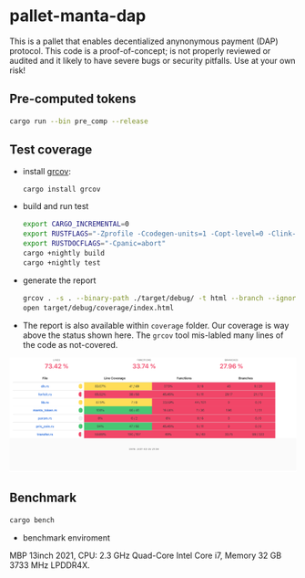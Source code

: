 # pallet-manta-dap

This is a pallet that enables decentialized anynonymous payment (DAP) protocol.
This code is a proof-of-concept; is not properly reviewed or audited and it likely to have 
severe bugs or security pitfalls.
Use at your own risk!

## Pre-computed tokens

``` sh
cargo run --bin pre_comp --release
```

## Test coverage
* install [grcov](https://github.com/mozilla/grcov):
  ```
  cargo install grcov
  ```
* build and run test
  ``` sh
  export CARGO_INCREMENTAL=0
  export RUSTFLAGS="-Zprofile -Ccodegen-units=1 -Copt-level=0 -Clink-dead-code -Coverflow-checks=off -Zpanic_abort_tests -Cpanic=abort"
  export RUSTDOCFLAGS="-Cpanic=abort"
  cargo +nightly build
  cargo +nightly test 
  ```
* generate the report 
  ``` sh
  grcov . -s . --binary-path ./target/debug/ -t html --branch --ignore-not-existing -o ./target/debug/coverage/
  open target/debug/coverage/index.html
  ```

* The report is also available within `coverage` folder. Our coverage is way above the status shown here.
The `grcov` tool mis-labled many lines of the code as not-covered.

![Result](https://github.com/Manta-Network/pallet-manta-dap/blob/master/coverage/coverage.png)

## Benchmark

``` sh
cargo bench
```

* benchmark enviroment

MBP 13inch 2021,  CPU:  2.3 GHz Quad-Core Intel Core i7, Memory 32 GB 3733 MHz LPDDR4X.
